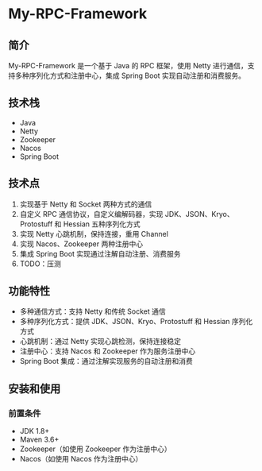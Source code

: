# My-RPC-Framework

## 简介

My-RPC-Framework 是一个基于 Java 的 RPC 框架，使用 Netty 进行通信，支持多种序列化方式和注册中心，集成 Spring Boot 实现自动注册和消费服务。

## 技术栈

- Java
- Netty
- Zookeeper
- Nacos
- Spring Boot

## 技术点

1. 实现基于 Netty 和 Socket 两种方式的通信
2. 自定义 RPC 通信协议，自定义编解码器，实现 JDK、JSON、Kryo、Protostuff 和 Hessian 五种序列化方式
3. 实现 Netty 心跳机制，保持连接，重用 Channel
4. 实现 Nacos、Zookeeper 两种注册中心
5. 集成 Spring Boot 实现通过注解自动注册、消费服务
6. TODO：压测

## 功能特性

- 多种通信方式：支持 Netty 和传统 Socket 通信
- 多种序列化方式：提供 JDK、JSON、Kryo、Protostuff 和 Hessian 序列化方式
- 心跳机制：通过 Netty 实现心跳检测，保持连接稳定
- 注册中心：支持 Nacos 和 Zookeeper 作为服务注册中心
- Spring Boot 集成：通过注解实现服务的自动注册和消费

## 安装和使用

### 前置条件

- JDK 1.8+
- Maven 3.6+
- Zookeeper（如使用 Zookeeper 作为注册中心）
- Nacos（如使用 Nacos 作为注册中心）
